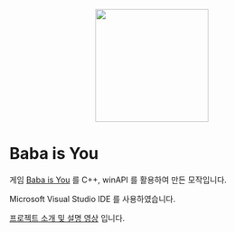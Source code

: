 <p align="center">
<img src="https://pbs.twimg.com/profile_images/984560770301288451/zQVDzlEt_400x400.jpg" width="200"/>
</p>

# Baba is You
게임 [Baba is You](https://store.steampowered.com/app/736260/Baba_Is_You/) 를 C++, winAPI 를 활용하여 만든 모작입니다.

Microsoft Visual Studio IDE 를 사용하였습니다.

[프로젝트 소개 및 설명 영상](https://youtu.be/oWTdScm_5bA) 입니다.
